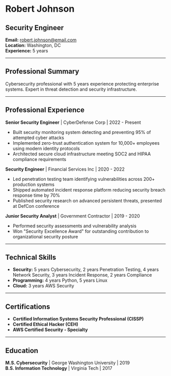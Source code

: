 # Robert Johnson
## Security Engineer

**Email:** robert.johnson@email.com  
**Location:** Washington, DC  
**Experience:** 5 years  

---

## Professional Summary

Cybersecurity professional with 5 years experience protecting enterprise systems. Expert in threat detection and security infrastructure.

---

## Professional Experience

**Senior Security Engineer** | CyberDefense Corp | 2022 - Present
- Built security monitoring system detecting and preventing 95% of attempted cyber attacks
- Implemented zero-trust authentication system for 10,000+ employees using modern identity protocols
- Architected secure cloud infrastructure meeting SOC2 and HIPAA compliance requirements

**Security Engineer** | Financial Services Inc | 2020 - 2022
- Led penetration testing team identifying vulnerabilities across 200+ production systems
- Shipped automated incident response platform reducing security breach response time by 70%
- Published security research on advanced persistent threats, presented at DefCon conference

**Junior Security Analyst** | Government Contractor | 2019 - 2020
- Performed security assessments and vulnerability analysis
- Won "Security Excellence Award" for outstanding contribution to organizational security posture

---

## Technical Skills

- **Security:** 5 years Cybersecurity, 2 years Penetration Testing, 4 years Network Security, 3 years Incident Response, 2 years Compliance
- **Programming:** 4 years Python, 5 years Linux
- **Cloud:** 3 years AWS Security

---

## Certifications

- **Certified Information Systems Security Professional (CISSP)**
- **Certified Ethical Hacker (CEH)**
- **AWS Certified Security - Specialty**

---

## Education

**M.S. Cybersecurity** | George Washington University | 2019  
**B.S. Information Technology** | Virginia Tech | 2017